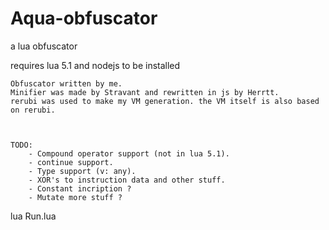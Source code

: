 # Aqua-obfuscator
a lua obfuscator

requires lua 5.1 and nodejs to be installed


    Obfuscator written by me.
    Minifier was made by Stravant and rewritten in js by Herrtt.
    rerubi was used to make my VM generation. the VM itself is also based on rerubi.



    TODO:
        - Compound operator support (not in lua 5.1).
        - continue support.
        - Type support (v: any).
        - XOR's to instruction data and other stuff.
        - Constant incription ?
        - Mutate more stuff ?



lua Run.lua
